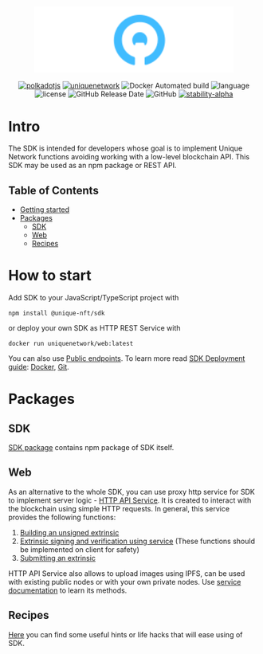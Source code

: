 <div align="center">
    <img width="400px" src="../doc/logo-white.svg" alt="Unique Network">

[![polkadotjs](https://img.shields.io/badge/polkadot-js-orange?style=flat-square)](https://polkadot.js.org) [![uniquenetwork](https://img.shields.io/badge/unique-network-blue?style=flat-square)](https://unique.network/) ![Docker Automated build](https://img.shields.io/docker/cloud/automated/uniquenetwork/marketplace-frontend?style=flat-square) ![language](https://img.shields.io/github/languages/top/uniquenetwork/unique-marketplace-frontend?style=flat-square) ![license](https://img.shields.io/badge/License-Apache%202.0-blue?logo=apache&style=flat-square)
![GitHub Release Date](https://img.shields.io/github/release-date/uniquenetwork/unique-sdk?style=flat-square)
![GitHub](https://img.shields.io/github/v/tag/uniquenetwork/unique-sdk?style=flat-square)
[![stability-alpha](https://img.shields.io/badge/stability-alpha-f4d03f.svg)](https://github.com/mkenney/software-guides/blob/master/STABILITY-BADGES.md#alpha)
</div>


# Intro

The SDK is intended for developers whose goal is to implement Unique Network functions avoiding working with a low-level blockchain API.
This SDK may be used as an npm package or REST API.

## Table of Contents

- [Getting started](#how-to-start)
- [Packages](#packages)
 	- [SDK](#sdk)
	- [Web](#web)
	- [Recipes](#recipes)

# How to start
Add SDK to your JavaScript/TypeScript project with

    npm install @unique-nft/sdk
or deploy your own SDK as HTTP REST Service with

    docker run uniquenetwork/web:latest
You can also use <a href="../packages/web#public-endpoints">Public endpoints</a>.
To learn more read <a href="../packages/web#sdk-deployment---getting-started-guide">SDK Deployment guide</a>:  <a href="../packages/web/README.md#docker">Docker</a>, <a href="../packages/web/README.md#git">Git</a>.

# Packages

## SDK
<a href="../packages/sdk">SDK package</a> contains npm package of SDK itself.

## Web
As an alternative to the whole SDK, you can use proxy http serviсe for SDK to implement server logic - <a href="../packages/web">HTTP API Service</a>.
It is created to interact with the blockchain using simple HTTP requests.
In general, this service provides the following functions:

 1. <a href="../packages/web#build-unsigned-extrinsic">Building an unsigned extrinsic</a>
 2. <a href="../packages/web#sign-an-extrinsic">Extrinsic signing and verification using service</a> (These functions should be implemented on client for safety)
 3. <a href="../packages/web#Submit-extrinsic">Submitting an extrinsic</a>

HTTP API Service also allows to upload images using IPFS, can be used with existing public nodes or with your own private nodes.
Use <a href="../packages/web#readme">service documentation</a> to learn its methods.

## Recipes
<a href="../recipes">Here</a> you can find some useful hints or life hacks that will ease using of SDK.
